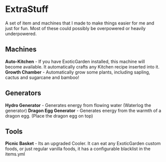 # ExtraStuff
A set of item and machines that I made to make things easier for me and just for fun.
Most of these could possibly be overpowered or heavily underpowered.

## Machines
**Auto-Kitchen** - If you have ExoticGarden installed, this machine will become available. It automatically crafts any Kitchen recipe inserted into it.
**Growth Chamber** - Automatically grow some plants, including sapling, cactus and sugarcane and bamboo!

## Generators
**Hydro Generator** - Generates energy from flowing water (Waterlog the generator)
**Dragon Egg Generator** - Generates energy from the warmth of a dragon egg. (Place the dragon egg on top)

## Tools
**Picnic Basket** - Its an upgraded Cooler. It can eat any ExoticGarden custom foods, or just regular vanilla foods, it has a configurable blacklist in the items.yml